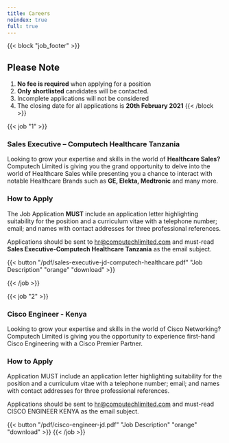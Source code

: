 ```yaml
---
title: Careers
noindex: true
full: true
---
```


<!-- ## Welcome to Computech Limited Careers -->

{{< block "job_footer" >}}
## Please Note

1. __No fee is required__ when applying for a position
2. __Only shortlisted__ candidates will be contacted.
3. Incomplete applications will not be considered
4. The closing date for all applications is __20th February 2021__
{{< /block >}}

{{< job "1" >}}

### Sales Executive – Computech Healthcare Tanzania

Looking to grow your expertise and skills in the world of __Healthcare Sales?__ Computech Limited is giving you the grand opportunity to delve into the world of Healthcare Sales while presenting you a chance to interact with notable Healthcare Brands such as __GE, Elekta, Medtronic__ and many more.

### How to Apply

The Job Application __MUST__ include an application letter highlighting suitability for the position and a curriculum vitae with a telephone number; email; and names with contact addresses for three professional references.

Applications should be sent to [hr@computechlimited.com](mailto:hr@computechlimited.com?Subject=Sales%20Executive-Computech%20Healthcare%20Tanzania) and must-read __Sales Executive-Computech Healthcare Tanzania__  as the email subject.

{{< button "/pdf/sales-executive-jd-computech-healthcare.pdf" "Job Description" "orange" "download" >}}

{{< /job >}}

{{< job "2" >}}

### Cisco Engineer - Kenya

Looking to grow your expertise and skills in the world of Cisco Networking? Computech Limited is giving you the opportunity to experience first-hand Cisco Engineering with a Cisco Premier Partner.

### How to Apply

Application MUST include an application letter highlighting suitability for the position and a curriculum vitae with a telephone number; email; and names with contact addresses for three professional references.

Applications should be sent to [hr@computechlimited.com](mailto:hr@computechlimited.com) and must-read CISCO ENGINEER KENYA as the email subject.


{{< button "/pdf/cisco-engineer-jd.pdf" "Job Description" "orange" "download" >}}
{{< /job >}}

<section class = 'job_board'></section>
